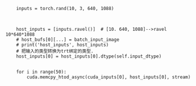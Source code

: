         inputs = torch.rand(10, 3, 640, 1088)



        host_inputs = [inputs.ravel()]  # [10. 640, 1088]-->ravel 10*640*1088
        # host_bufs[0][...] = batch_input_image
        # print('host_inputs', host_inputs)
        # 把输入的类型转换为trt绑定的类型.
        host_inputs[0] = host_inputs[0].dtype(self.input_dtype)


        for i in range(50):
            cuda.memcpy_htod_async(cuda_inputs[0], host_inputs[0], stream)
